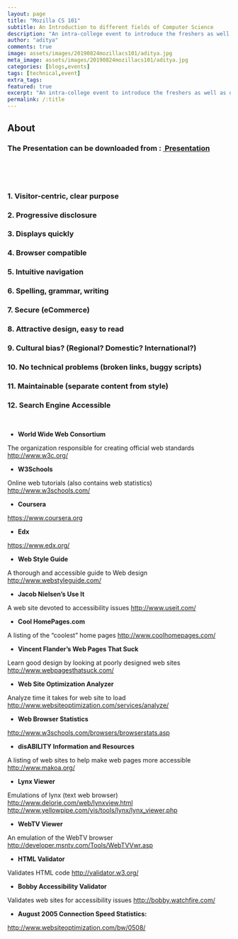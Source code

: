 ```yaml
---
layout: page
title: "Mozilla CS 101"
subtitle: An Introduction to different fields of Computer Science
description: "An intra-college event to introduce the freshers as well as other people about different fields of Computer Science"
author: "aditya"
comments: true
image: assets/images/20190824mozillacs101/aditya.jpg
meta_image: assets/images/20190824mozillacs101/aditya.jpg
categories: [blogs,events]
tags: [technical,event]
extra_tags: 
featured: true
excerpt: "An intra-college event to introduce the freshers as well as other people about different fields of Computer Science"
permalink: /:title
---
```



## About

<h3>The Presentation can be downloaded from : <a href="{{ '/assets/download/web_dev_seminar.pptx' | absolute_url }}" class="button special medium" download><span class="icon fa-download">&nbsp;Presentation</span></a></h3>

<br>

<span class="image main" style="z-index:-1"><img src="assets/images/20190824mozillacs101/web_dev_seminar.jpg" alt="" /></span>
<span class="image main" style="z-index:-1"><img src="assets/images/20190824mozillacs101/web_dev_seminar copy.jpg" alt="" /></span>
<span class="image main" style="z-index:-1"><img src="assets/images/20190824mozillacs101/web_dev_seminar copy 2.jpg" alt="" /></span>
<span class="image main" style="z-index:-1"><img src="assets/images/20190824mozillacs101/web_dev_seminar copy 3.jpg" alt="" /></span>
<span class="image main" style="z-index:-1"><img src="assets/images/20190824mozillacs101/web_dev_seminar copy 4.jpg" alt="" /></span>
<span class="image main" style="z-index:-1"><img src="assets/images/20190824mozillacs101/web_dev_seminar copy 5.jpg" alt="" /></span>
<span class="image main" style="z-index:-1"><img src="assets/images/20190824mozillacs101/web_dev_seminar copy 6.jpg" alt="" /></span>
<span class="image main" style="z-index:-1"><img src="assets/images/20190824mozillacs101/web_dev_seminar copy 7.jpg" alt="" /></span>
<span class="image main" style="z-index:-1"><img src="assets/images/20190824mozillacs101/web_dev_seminar copy 8.jpg" alt="" /></span>
<span class="image main" style="z-index:-1"><img src="assets/images/20190824mozillacs101/web_dev_seminar copy 9.jpg" alt="" /></span>
<span class="image main" style="z-index:-1"><img src="assets/images/20190824mozillacs101/web_dev_seminar copy 10.jpg" alt="" /></span>
<span class="image main" style="z-index:-1"><img src="assets/images/20190824mozillacs101/web_dev_seminar copy 11.jpg" alt="" /></span>
<span class="image main" style="z-index:-1"><img src="assets/images/20190824mozillacs101/web_dev_seminar copy 12.jpg" alt="" /></span>
<span class="image main" style="z-index:-1"><img src="assets/images/20190824mozillacs101/web_dev_seminar copy 13.jpg" alt="" /></span>
<span class="image main" style="z-index:-1"><img src="assets/images/20190824mozillacs101/web_dev_seminar copy 14.jpg" alt="" /></span>
<span class="image main" style="z-index:-1"><img src="assets/images/20190824mozillacs101/web_dev_seminar copy 15.jpg" alt="" /></span>
<span class="image main" style="z-index:-1"><img src="assets/images/20190824mozillacs101/web_dev_seminar copy 16.jpg" alt="" /></span>
<span class="image main" style="z-index:-1"><img src="assets/images/20190824mozillacs101/web_dev_seminar copy 17.jpg" alt="" /></span>
<span class="image main" style="z-index:-1"><img src="assets/images/20190824mozillacs101/web_dev_seminar copy 18.jpg" alt="" /></span>

### 1.  Visitor-centric, clear purpose
### 2.  Progressive disclosure
### 3.  Displays quickly
### 4. Browser compatible
### 5. Intuitive navigation
### 6.  Spelling, grammar, writing
### 7.  Secure (eCommerce)
### 8. Attractive design, easy to read
### 9. Cultural bias? (Regional? Domestic? International?)
### 10.  No technical problems (broken links, buggy scripts)
### 11.  Maintainable (separate content from style)
### 12. Search Engine Accessible

<!--
<span class="image main" style="z-index:-1"><img src="assets/images/20190824mozillacs101/web_dev_seminar copy 19.jpg" alt="" /></span>
<span class="image main" style="z-index:-1"><img src="assets/images/20190824mozillacs101/web_dev_seminar copy 20.jpg" alt="" /></span>
<span class="image main" style="z-index:-1"><img src="assets/images/20190824mozillacs101/web_dev_seminar copy 21.jpg" alt="" /></span>
<span class="image main" style="z-index:-1"><img src="assets/images/20190824mozillacs101/web_dev_seminar copy 22.jpg" alt="" /></span>
<span class="image main" style="z-index:-1"><img src="assets/images/20190824mozillacs101/web_dev_seminar copy 23.jpg" alt="" /></span>

<span class="image main" style="z-index:-1"><img src="assets/images/20190824mozillacs101/web_dev_seminar copy 24.jpg" alt="" /></span>
-->
<span class="image main" style="z-index:-1"><img src="assets/images/20190824mozillacs101/web_dev_seminar copy 25.jpg" alt="" /></span>
<span class="image main" style="z-index:-1"><img src="assets/images/20190824mozillacs101/web_dev_seminar copy 26.jpg" alt="" /></span>
<span class="image main" style="z-index:-1"><img src="assets/images/20190824mozillacs101/web_dev_seminar copy 27.jpg" alt="" /></span>
<span class="image main" style="z-index:-1"><img src="assets/images/20190824mozillacs101/web_dev_seminar copy 28.jpg" alt="" /></span>
<span class="image main" style="z-index:-1"><img src="assets/images/20190824mozillacs101/web_dev_seminar copy 29.jpg" alt="" /></span>
<span class="image main" style="z-index:-1"><img src="assets/images/20190824mozillacs101/web_dev_seminar copy 30.jpg" alt="" /></span>
<span class="image main" style="z-index:-1"><img src="assets/images/20190824mozillacs101/web_dev_seminar copy 31.jpg" alt="" /></span>
<span class="image main" style="z-index:-1"><img src="assets/images/20190824mozillacs101/web_dev_seminar copy 32.jpg" alt="" /></span>
<span class="image main" style="z-index:-1"><img src="assets/images/20190824mozillacs101/web_dev_seminar copy 33.jpg" alt="" /></span>

- **World Wide Web Consortium**

The organization responsible for creating official web standards
	http://www.w3c.org/ 

- **W3Schools**

Online web tutorials (also contains web statistics)
	http://www.w3schools.com/

- **Coursera**

https://www.coursera.org

- **Edx**

https://www.edx.org/

- **Web Style Guide**

A thorough and accessible guide to Web design
	http://www.webstyleguide.com/ 

- **Jacob Nielsen’s Use It**

A web site devoted to accessibility issues
	http://www.useit.com/ 

- **Cool HomePages.com**

A listing of the “coolest” home pages
	http://www.coolhomepages.com/ 

- **Vincent Flander’s Web Pages That Suck**

Learn good design by looking at poorly designed web sites
	http://www.webpagesthatsuck.com/ 

- **Web Site Optimization Analyzer**

Analyze time it takes for web site to load
	http://www.websiteoptimization.com/services/analyze/ 

- **Web Browser Statistics**

http://www.w3schools.com/browsers/browserstats.asp

- **disABILITY Information and Resources**

A listing of web sites to help make web pages more accessible
 	http://www.makoa.org/ 

- **Lynx Viewer**

Emulations of lynx (text web browser)
http://www.delorie.com/web/lynxview.html 
http://www.yellowpipe.com/yis/tools/lynx/lynx_viewer.php 

- **WebTV Viewer**

An emulation of the WebTV browser
 	http://developer.msntv.com/Tools/WebTVVwr.asp  

- **HTML Validator**

Validates HTML code
http://validator.w3.org/ 

- **Bobby Accessibility Validator**

Validates web sites for accessibility issues
 	http://bobby.watchfire.com/ 

- **August 2005 Connection Speed Statistics:**

http://www.websiteoptimization.com/bw/0508/  


<!--
<span class="image main" style="z-index:-1"><img src="assets/images/20190824mozillacs101/web_dev_seminar copy 34.jpg" alt="" /></span>
<span class="image main" style="z-index:-1"><img src="assets/images/20190824mozillacs101/web_dev_seminar copy 35.jpg" alt="" /></span>
<span class="image main" style="z-index:-1"><img src="assets/images/20190824mozillacs101/web_dev_seminar copy 36.jpg" alt="" /></span>
<span class="image main" style="z-index:-1"><img src="assets/images/20190824mozillacs101/web_dev_seminar copy 37.jpg" alt="" /></span>-->


<span class="image main" style="z-index:-1"><img src="assets/images/20190824mozillacs101/web_dev_seminar copy 38.jpg" alt="" /></span>
<span class="image main" style="z-index:-1"><img src="assets/images/20190824mozillacs101/web_dev_seminar copy 39.jpg" alt="" /></span>
<span class="image main" style="z-index:-1"><img src="assets/images/20190824mozillacs101/web_dev_seminar copy 40.jpg" alt="" /></span>
<span class="image main" style="z-index:-1"><img src="assets/images/20190824mozillacs101/web_dev_seminar copy 41.jpg" alt="" /></span>
<span class="image main" style="z-index:-1"><img src="assets/images/20190824mozillacs101/web_dev_seminar copy 42.jpg" alt="" /></span>
<span class="image main" style="z-index:-1"><img src="assets/images/20190824mozillacs101/web_dev_seminar copy 43.jpg" alt="" /></span>
<span class="image main" style="z-index:-1"><img src="assets/images/20190824mozillacs101/web_dev_seminar copy 44.jpg" alt="" /></span>
<span class="image main" style="z-index:-1"><img src="assets/images/20190824mozillacs101/web_dev_seminar copy 45.jpg" alt="" /></span>
<span class="image main" style="z-index:-1"><img src="assets/images/20190824mozillacs101/web_dev_seminar copy 46.jpg" alt="" /></span>
<span class="image main" style="z-index:-1"><img src="assets/images/20190824mozillacs101/web_dev_seminar copy 47.jpg" alt="" /></span>
<span class="image main" style="z-index:-1"><img src="assets/images/20190824mozillacs101/thank-you-animation-9.gif" alt="" /></span>